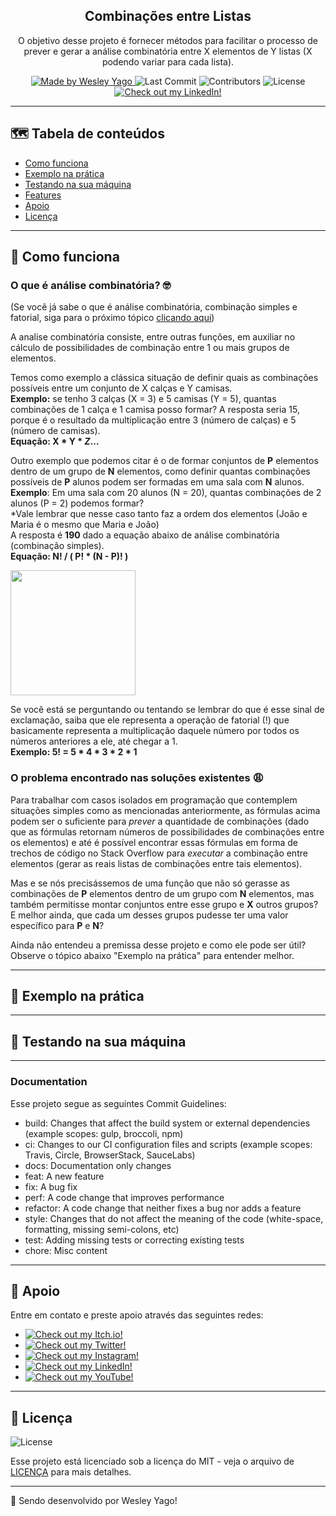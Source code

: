 <h2 align="center"> Combinações entre Listas </h2>

<p align="center">
O objetivo desse projeto é fornecer métodos para facilitar o processo de prever e gerar a análise combinatória entre X elementos de Y listas (X podendo variar para cada lista).
</p>

<p align="center">
  <a href="https://github.com/HypThaNyx">
    <img alt="Made by Wesley Yago" src="https://img.shields.io/badge/made%20by-Wesley%20Yago-orange">
  </a>

  <img alt="Last Commit" src="https://img.shields.io/github/last-commit/HypThaNyx/combinacoes-entre-listas">

  <img alt="Contributors" src="https://img.shields.io/github/contributors/HypThaNyx/combinacoes-entre-listas">

  <img alt="License" src="https://img.shields.io/badge/license-MIT-orange">

  <a href="https://www.linkedin.com/in/wesley-yago-da-silva/">
    <img alt="Check out my LinkedIn!" src="https://img.shields.io/badge/-LinkedIn-black.svg?logo=linkedin&color=666">
  </a>
</p>

---

## 🗺 Tabela de conteúdos

<ul>
  <li><a href="#-como-funciona">Como funciona</a></li>
  <li><a href="#-exemplo-na-prática">Exemplo na prática</a></li>
  <li><a href="#-testando-na-sua-máquina">Testando na sua máquina</a></li>
  <li><a href="#-features">Features</a></li>
  <li><a href="#-apoio">Apoio</a></li>
  <li><a href="#-licença">Licença</a></li>
</ul>

---

## 🧪 Como funciona

### O que é análise combinatória? 🤓
(Se você já sabe o que é análise combinatória, combinação simples e fatorial, siga para o próximo tópico <a href="#o-problema-encontrado-nas-soluções-existentes-">clicando aqui</a>)

A analise combinatória consiste, entre outras funções,
em auxiliar no cálculo de possibilidades de combinação
entre 1 ou mais grupos de elementos. <br>

Temos como exemplo a clássica situação de definir quais
as combinações possíveis entre um conjunto de X calças e Y camisas.
<br> <b>Exemplo:</b> se tenho 3 calças (X = 3) e 5 camisas (Y = 5), quantas combinações de 1 calça e 1 camisa posso formar? A resposta seria 15, porque é o resultado da multiplicação entre 3 (número de calças) e 5 (número de camisas). <br>
<b>Equação: X * Y * *Z*... </b>

Outro exemplo que podemos citar é o de formar conjuntos de <b>P</b> elementos dentro de um grupo de <b>N</b> elementos,
como definir quantas combinações possíveis de <b>P</b> alunos podem ser formadas em uma sala com <b>N</b> alunos. <br>
<b>Exemplo</b>: Em uma sala com 20 alunos (N = 20), quantas combinações de 2 alunos (P = 2) podemos formar? <br>
*Vale lembrar que nesse caso tanto faz a ordem dos elementos (João e Maria é o mesmo que Maria e João) <br>
A resposta é <b>190</b> dado a equação abaixo de análise combinatória (combinação simples). <br> 
<b>Equação: N! / ( P! * (N - P)! )</b>

<img src="https://images.educamaisbrasil.com.br/content/banco_de_imagens/mb/d/analise-combinatoria-combinacao-simples.jpg" width="200">

Se você está se perguntando ou tentando se lembrar do que é esse sinal de exclamação, saiba que ele representa a operação
de fatorial (!) que basicamente representa a multiplicação daquele número por todos os números anteriores a ele, até chegar a 1. <br>
<b>Exemplo: 5! = 5 * 4 * 3 * 2 * 1</b>

### O problema encontrado nas soluções existentes 😩
Para trabalhar com casos isolados em programação que contemplem situações simples como as mencionadas anteriormente,
as fórmulas acima podem ser o suficiente para *prever* a quantidade de combinações (dado que as fórmulas retornam números
de possibilidades de combinações entre os elementos) e até é possível encontrar essas fórmulas em forma de trechos de código no
Stack Overflow para *executar* a combinação entre elementos (gerar as reais listas de combinações entre tais elementos).

Mas e se nós precisássemos de uma função que não só gerasse as combinações de <b>P</b> elementos dentro de um grupo com
<b>N</b> elementos, mas também permitisse montar conjuntos entre esse grupo e <b>X</b> outros grupos? <br>
E melhor ainda, que cada um desses grupos pudesse ter uma valor específico para <b>P</b> e <b>N</b>?

Ainda não entendeu a premissa desse projeto e como ele pode ser útil? Observe o tópico abaixo "Exemplo na prática" para entender melhor.

---

## 🔨 Exemplo na prática

---

## 🚀 Testando na sua máquina


---

### Documentation

Esse projeto segue as seguintes Commit Guidelines:

- build: Changes that affect the build system or external dependencies (example scopes: gulp, broccoli, npm)
- ci: Changes to our CI configuration files and scripts (example scopes: Travis, Circle, BrowserStack, SauceLabs)
- docs: Documentation only changes
- feat: A new feature
- fix: A bug fix
- perf: A code change that improves performance
- refactor: A code change that neither fixes a bug nor adds a feature
- style: Changes that do not affect the meaning of the code (white-space, formatting, missing semi-colons, etc)
- test: Adding missing tests or correcting existing tests
- chore: Misc content

---

## 📌 Apoio

Entre em contato e preste apoio através das seguintes redes:

- <a href="https://hypthanyx.itch.io/">
    <img alt="Check out my Itch.io!" src="https://img.shields.io/badge/Itch.io-HypThaNyx-fff?logo=itch.io&style=social">
  </a>
- <a href="https://twitter.com/hypthanyx">
    <img alt="Check out my Twitter!" src="https://img.shields.io/badge/Twitter-HypThaNyx-fff?logo=twitter&style=social">
  </a>
- <a href="https://www.instagram.com/hypthanyx/">
    <img alt="Check out my Instagram!" src="https://img.shields.io/badge/Instagram-HypThaNyx-fff?logo=instagram&style=social">
  </a>
- <a href="https://www.linkedin.com/in/wesley-yago-da-silva/">
    <img alt="Check out my LinkedIn!" src="https://img.shields.io/badge/LinkedIn-Wesley Yago-black.svg?logo=linkedin&color=666&style=social">
  </a>
- <a href="https://www.youtube.com/channel/UC_x5u0TqJWN4O3GMwZRWkrg">
    <img alt="Check out my YouTube!" src="https://img.shields.io/badge/YouTube-HypThaNyx-black.svg?logo=youtube&color=666&style=social">
  </a>

---

## 📝 Licença

<img alt="License" src="https://img.shields.io/badge/license-MIT-%2304D361">

Esse projeto está licenciado sob a licença do MIT - veja o arquivo de [LICENÇA](LICENSE) para mais detalhes.

---

🧰 Sendo desenvolvido por Wesley Yago!